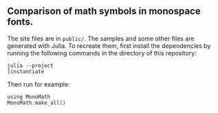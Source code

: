 ## Comparison of math symbols in monospace fonts.

The site files are in `public/`. The samples and some other files are generated
with Julia. To recreate them, first install the dependencies by running the
following commands in the directory of this repository:

```
julia --project
]instantiate
```

Then run for example:

```
using MonoMath
MonoMath.make_all()
```
